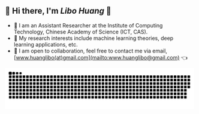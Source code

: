 ## 👋 Hi there, I'm *Libo Huang* 🤗

- 🤗 I am an Assistant Researcher at the Institute of Computing Technology, Chinese Academy of Science (ICT, CAS).
- 🔫 My research interests include machine learning theories, deep learning applications, etc.
- :clap: I am open to collaboration, feel free to contact me via email, [www.huanglibo(at)gmail.com](mailto:www.huanglibo@gmail.com) 👈

![](https://raw.githubusercontent.com/Envoy-VC/Envoy-VC/output/github-contribution-grid-snake-dark.svg)








<!--
**libo-huang/libo-huang** is a ✨ _special_ ✨ repository because its `README.md` (this file) appears on your GitHub profile.
[![Libo's GitHub stats](https://github-readme-stats.vercel.app/api?username=libo-huang&show_icons=true&rank_icon=github&hide=issues)](https://github.com/libo-huang)
-->
